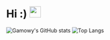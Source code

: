 # Hi :) <img src="https://raw.githubusercontent.com/MartinHeinz/MartinHeinz/master/wave.gif" width="30px">
![Gamowy's GitHub stats](https://github-readme-stats.vercel.app/api?username=Gamowy&show_icons=true&theme=transparent&include_all_commits=true)
![Top Langs](https://github-readme-stats.vercel.app/api/top-langs/?username=Gamowy&theme=transparent&size_weight=0.4&count_weight=0.7&hide=jupyter%20notebook)
